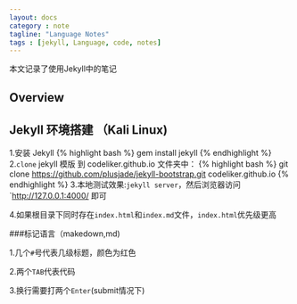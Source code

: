 ```yaml
---
layout: docs
category : note
tagline: "Language Notes"
tags : [jekyll, Language, code, notes]
---
```

    
本文记录了使用Jekyll中的笔记

## Overview

## Jekyll 环境搭建 （Kali Linux)

1.安装 Jekyll
{% highlight bash %}
gem install jekyll
{% endhighlight %}
2.`clone`  jekyll 模版 到 codeliker.github.io 文件夹中：
{% highlight bash %}
git clone https://github.com/plusjade/jekyll-bootstrap.git  codeliker.github.io
{% endhighlight %}
3.本地测试效果:`jekyll server`，然后浏览器访问`http://127.0.0.1:4000/ 即可

4.如果根目录下同时存在`index.html`和`index.md`文件，`index.html`优先级更高


###标记语言（makedown,md)

1.几个`#`号代表几级标题，颜色为红色

2.两个`TAB`代表代码

3.换行需要打两个`Enter`(submit情况下)